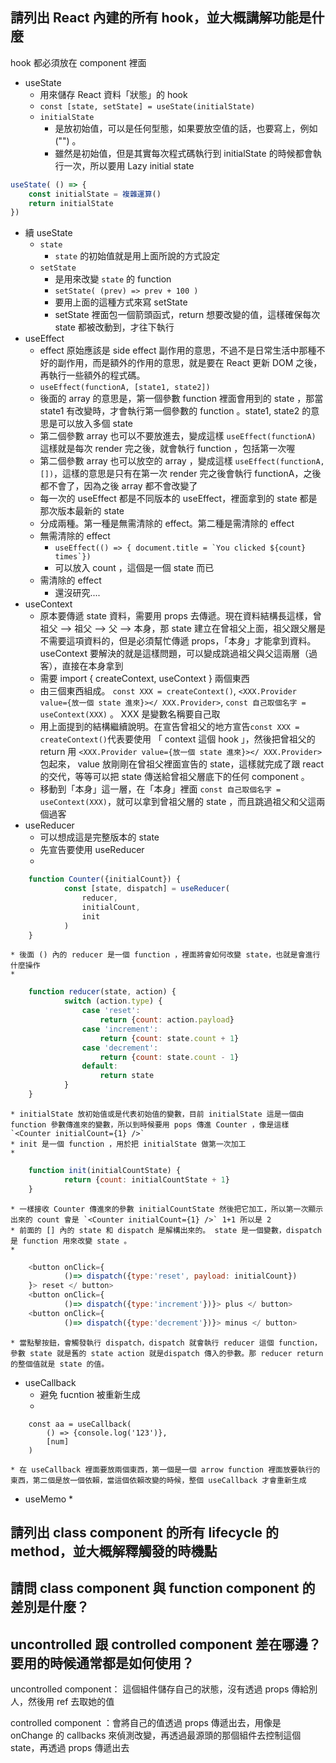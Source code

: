 ## 請列出 React 內建的所有 hook，並大概講解功能是什麼
hook 都必須放在 component 裡面
* useState
	* 用來儲存 React 資料「狀態」的 hook
	* 	`const [state, setState] = useState(initialState)`
	*  `initialState` 
		*  是放初始值，可以是任何型態，如果要放空值的話，也要寫上，例如("") 。
		* 雖然是初始值，但是其實每次程式碼執行到 initialState 的時候都會執行一次，所以要用 Lazy initial state

```js
useState( () => { 
	const initialState = 複雜運算()
	return initialState
})  
```
* 續 useState
	*  `state` 
		* `state` 的初始值就是用上面所說的方式設定
	*  `setState` 
		*  是用來改變 `state` 的 function
		*  `setState( (prev) => prev + 100 )`
		*  要用上面的這種方式來寫 setState
		*  setState 裡面包一個箭頭函式，return 想要改變的值，這樣確保每次 state 都被改動到，才往下執行
*  useEffect
	*  effect 原始應該是 side effect 副作用的意思，不過不是日常生活中那種不好的副作用，而是額外的作用的意思，就是要在 React 更新 DOM 之後，再執行一些額外的程式碼。
	*  `useEffect(functionA, [state1, state2])`
	*  後面的 array 的意思是，第一個參數 function 裡面會用到的 state ，那當 state1 有改變時，才會執行第一個參數的 function 。state1, state2 的意思是可以放入多個 state
	*  第二個參數 array 也可以不要放進去，變成這樣 `useEffect(functionA)` 這樣就是每次 render 完之後，就會執行 function ，包括第一次喔
	*  第二個參數 array 也可以放空的 array ，變成這樣 `useEffect(functionA, [])`，這樣的意思是只有在第一次 render 完之後會執行 functionA，之後都不會了，因為之後 array 都不會改變了
	*  每一次的 useEffect 都是不同版本的 useEffect，裡面拿到的 state 都是那次版本最新的 state
	*  分成兩種。第一種是無需清除的 effect。第二種是需清除的 effect
	*  無需清除的 effect
		*  ```useEffect(() => { document.title = `You clicked ${count} times`})```
		*  可以放入 count ，這個是一個 state 而已
	*  需清除的 effect
		* 還沒研究.... 
* useContext
	* 原本要傳遞 state 資料，需要用 props 去傳遞。現在資料結構長這樣，曾祖父 --> 祖父 --> 父 --> 本身，那 state 建立在曾祖父上面，祖父跟父層是不需要這項資料的，但是必須幫忙傳遞 props，「本身」才能拿到資料。 useContext 要解決的就是這樣問題，可以變成跳過祖父與父這兩層（過客），直接在本身拿到
	* 需要 import { createContext, useContext } 兩個東西
	* 由三個東西組成。 `const XXX = createContext()`, `<XXX.Provider value={放一個 state 進來}></ XXX.Provider>`, `const 自己取個名字 = useContext(XXX)` 。 XXX 是變數名稱要自己取
	* 用上面提到的結構繼續說明。在宣告曾祖父的地方宣告`const XXX = createContext()`代表要使用 「 context 這個 hook 」，然後把曾祖父的 return 用 `<XXX.Provider value={放一個 state 進來}></ XXX.Provider>` 包起來， value 放剛剛在曾祖父裡面宣告的 state，這樣就完成了跟 react 的交代，等等可以把 state 傳送給曾祖父層底下的任何 component 。
	* 移動到「本身」這一層，在「本身」裡面  `const 自己取個名字 = useContext(XXX)`，就可以拿到曾祖父層的 state ，而且跳過祖父和父這兩個過客
* useReducer
	* 可以想成這是完整版本的 state 
	* 先宣告要使用 useReducer 
	* 
```js
	function Counter({initialCount}) {
			const [state, dispatch] = useReducer(
				reducer,
				initialCount,
				init
			)
	}
```

	* 後面 () 內的 reducer 是一個 function ，裡面將會如何改變 state，也就是會進行什麼操作
	* 
```js
	function reducer(state, action) {
			switch (action.type) {
				case 'reset':
					return {count: action.payload}
				case 'increment':
					return {count: state.count + 1}
				case 'decrement':
					return {count: state.count - 1}
				default:
					return state
			}
	}
```

	* initialState 放初始值或是代表初始值的變數，目前 initialState 這是一個由 function 參數傳進來的變數，所以到時候要用 pops 傳進 Counter ，像是這樣 `<Counter initialCount={1} />`
	* init 是一個 function ，用於把 initialState 做第一次加工
	* 
```js
	function init(initialCountState) {
			return {count: initialCountState + 1}
	}
```
	* 一樣接收 Counter 傳進來的參數 initialCountState 然後把它加工，所以第一次顯示出來的 count 會是 `<Counter initialCount={1} />` 1+1 所以是 2
	* 前面的 [] 內的 state 和 dispatch 是解構出來的。 state 是一個變數，dispatch 是 function 用來改變 state 。
	* 
```js
	<button onClick={
			()=> dispatch({type:'reset', payload: initialCount})
	}> reset </ button>
	<button onClick={
			()=> dispatch({type:'increment'})}> plus </ button>
	<button onClick={
			()=> dispatch({type:'decrement'})}> minus </ button>
```
	* 當點擊按鈕，會觸發執行 dispatch，dispatch 就會執行 reducer 這個 function，參數 state 就是舊的 state action 就是dispatch 傳入的參數。那 reducer return 的整個值就是 state 的值。

* useCallback
	* 避免 fucntion 被重新生成
	* 
```
	const aa = useCallback(
		() => {console.log('123')}, 
		[num]
	)
```
	* 在 useCallback 裡面要放兩個東西，第一個是一個 arrow function 裡面放要執行的東西，第二個是放一個依賴，當這個依賴改變的時候，整個 useCallback 才會重新生成
* useMemo
	*  




## 請列出 class component 的所有 lifecycle 的 method，並大概解釋觸發的時機點

## 請問 class component 與 function component 的差別是什麼？

## uncontrolled 跟 controlled component 差在哪邊？要用的時候通常都是如何使用？

uncontrolled component： 這個組件儲存自己的狀態，沒有透過 props 傳給別人，然後用 ref 去取她的值

controlled component ：會將自己的值透過 props 傳遞出去，用像是 onChange 的 callbacks 來偵測改變，再透過最源頭的那個組件去控制這個 state，再透過 props 傳遞出去
